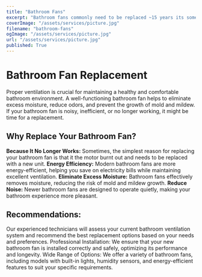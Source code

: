 ```yaml
---
title: "Bathroom Fans"
excerpt: "Bathroom fans commonly need to be replaced ~15 years its something that is quick "
coverImage: "/assets/services/picture.jpg"
filename: "bathroom-fans"
ogImage: "/assets/services/picture.jpg"
url: "/assets/services/picture.jpg"
published: True
---
```


# Bathroom Fan Replacement

Proper ventilation is crucial for maintaining a healthy and comfortable bathroom environment. A well-functioning bathroom fan helps to eliminate excess moisture, reduce odors, and prevent the growth of mold and mildew. If your bathroom fan is noisy, inefficient, or no longer working, it might be time for a replacement.

## Why Replace Your Bathroom Fan?

**Because It No Longer Works:** Sometimes, the simplest reason for replacing your bathroom fan is that it the motor burnt out and needs to be replaced with a new unit.
**Energy Efficiency:** Modern bathroom fans are more energy-efficient, helping you save on electricity bills while maintaining excellent ventilation.
**Eliminate Excess Moisture:** Bathroom fans effectively removes moisture, reducing the risk of mold and mildew growth.
**Reduce Noise:** Newer bathroom fans are designed to operate quietly, making your bathroom experience more pleasant.

## Recommendations:

Our experienced technicians will assess your current bathroom ventilation system and recommend the best replacement options based on your needs and preferences.
Professional Installation: We ensure that your new bathroom fan is installed correctly and safely, optimizing its performance and longevity.
Wide Range of Options: We offer a variety of bathroom fans, including models with built-in lights, humidity sensors, and energy-efficient features to suit your specific requirements.
